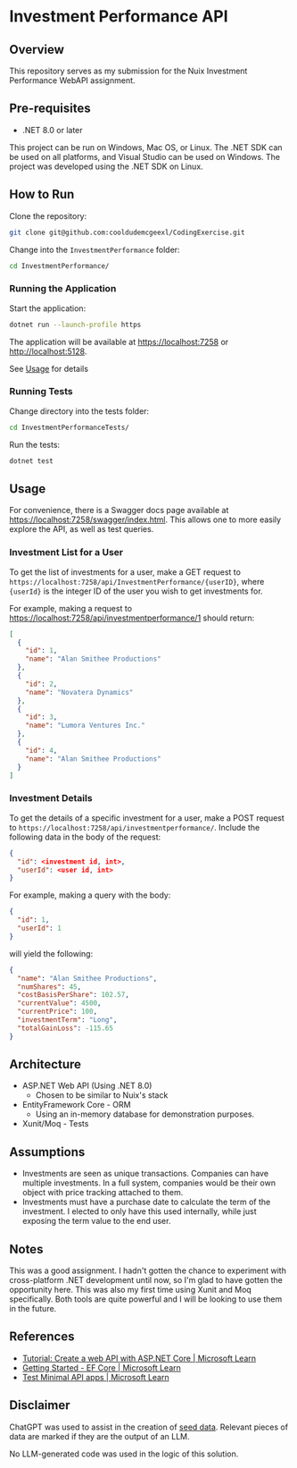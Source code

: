# Investment Performance API

## Overview

This repository serves as my submission for the Nuix Investment Performance WebAPI assignment.

## Pre-requisites

- .NET 8.0 or later

This project can be run on Windows, Mac OS, or Linux. The .NET SDK can be used on all platforms, and Visual Studio can be used on Windows. The project was developed using the .NET SDK on Linux.

## How to Run

Clone the repository:

```bash
git clone git@github.com:cooldudemcgeexl/CodingExercise.git
```

Change into the `InvestmentPerformance` folder:

```bash
cd InvestmentPerformance/
```

### Running the Application

Start the application:

```bash
dotnet run --launch-profile https
```

The application will be available at [https://localhost:7258](https://localhost:7258) or [http://localhost:5128](http://localhost:5128).

See [Usage](#usage) for details

### Running Tests

Change directory into the tests folder:

```bash
cd InvestmentPerformanceTests/
```

Run the tests:

```bash
dotnet test
```

## Usage

For convenience, there is a Swagger docs page available at [https://localhost:7258/swagger/index.html](https://localhost:7258/swagger/index.html). This allows one to more easily explore the API, as well as test queries.

### Investment List for a User

To get the list of investments for a user, make a GET request to `https://localhost:7258/api/InvestmentPerformance/{userID}`, where `{userId}` is the integer ID of the user you wish to get investments for.

For example, making a request to [https://localhost:7258/api/investmentperformance/1](https://localhost:7258/api/investmentperformance/1) should return:

```json
[
  {
    "id": 1,
    "name": "Alan Smithee Productions"
  },
  {
    "id": 2,
    "name": "Novatera Dynamics"
  },
  {
    "id": 3,
    "name": "Lumora Ventures Inc."
  },
  {
    "id": 4,
    "name": "Alan Smithee Productions"
  }
]
```

### Investment Details

To get the details of a specific investment for a user, make a POST request to `https://localhost:7258/api/investmentperformance/`. Include the following data in the body of the request:

```json
{
  "id": <investment id, int>,
  "userId": <user id, int>
}
```

For example, making a query with the body:

```json
{
  "id": 1,
  "userId": 1
}
```

will yield the following:

```json
{
  "name": "Alan Smithee Productions",
  "numShares": 45,
  "costBasisPerShare": 102.57,
  "currentValue": 4500,
  "currentPrice": 100,
  "investmentTerm": "Long",
  "totalGainLoss": -115.65
}
```

## Architecture

- ASP.NET Web API (Using .NET 8.0)
  - Chosen to be similar to Nuix's stack
- EntityFramework Core - ORM
  - Using an in-memory database for demonstration purposes.
- Xunit/Moq - Tests

## Assumptions

- Investments are seen as unique transactions. Companies can have multiple investments. In a full system, companies would be their own object with price tracking attached to them.
- Investments must have a purchase date to calculate the term of the investment. I elected to only have this used internally, while just exposing the term value to the end user.

## Notes

This was a good assignment. I hadn't gotten the chance to experiment with cross-platform .NET development until now, so I'm glad to have gotten the opportunity here. This was also my first time using Xunit and Moq specifically. Both tools are quite powerful and I will be looking to use them in the future.

## References

- [Tutorial: Create a web API with ASP.NET Core | Microsoft Learn](https://learn.microsoft.com/en-us/aspnet/core/tutorials/first-web-api?view=aspnetcore-9.0&tabs=visual-studio)
- [Getting Started - EF Core | Microsoft Learn](https://learn.microsoft.com/en-us/ef/core/get-started/overview/first-app?tabs=netcore-cli)
- [Test Minimal API apps | Microsoft Learn](https://learn.microsoft.com/en-us/aspnet/core/fundamentals/minimal-apis/test-min-api?view=aspnetcore-9.0)

## Disclaimer

ChatGPT was used to assist in the creation of [seed data](/InvestmentPerformance/Utils/SeedData.cs). Relevant pieces of data are marked if they are the output of an LLM.

No LLM-generated code was used in the logic of this solution.
